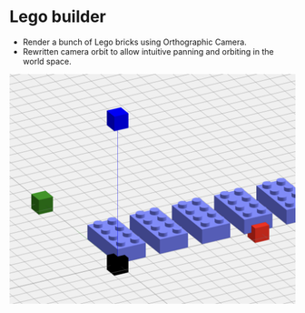 # Lego builder

- Render a bunch of Lego bricks using Orthographic Camera. 
- Rewritten camera orbit to allow intuitive panning and orbiting in the world space.

![render-output](./images//brick-render.png)